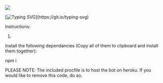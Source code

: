 <img src= "https://discord.com/assets/ff41b628a47ef3141164bfedb04fb220.png">

[![Typing SVG](https://readme-typing-svg.herokuapp.com?lines=Beep's+code%2C+all+here.;Music%2C+Humour%2C++And+More!;Pls+Install+Dependancies!)](https://git.io/typing-svg)


Instructions:
<img align="centre">

1.
Install the following dependancies (Copy all of them to clipboard and install them together):
</div>

npm i 



PLEASE NOTE: The included procfile is to host the bot on heroku. If you would like to remove this code, do so.
